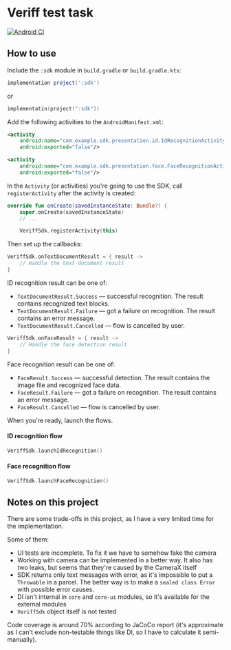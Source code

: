 # Veriff test task

[![Android CI](https://github.com/RankoR/VeriffTest/actions/workflows/main.yml/badge.svg)](https://github.com/RankoR/VeriffTest/actions/workflows/main.yml)

## How to use

Include the `:sdk` module in `build.gradle` or `build.gradle.kts`:

```groovy
implementation project(':sdk')
```

or

```kotlin
implementatin(project(":sdk"))
```

Add the following activities to the `AndroidManifest.xml`:

```xml
<activity
    android:name="com.example.sdk.presentation.id.IdRecognitionActivity"
    android:exported="false"/>

<activity
    android:name="com.example.sdk.presentation.face.FaceRecognitionActivity"
    android:exported="false"/>
```

In the `Activity` (or activities) you're going to use the SDK, call `registerActivity` after the activity is created:

```kotlin
override fun onCreate(savedInstanceState: Bundle?) {
    super.onCreate(savedInstanceState)
    // ...

    VeriffSdk.registerActivity(this)
```

Then set up the callbacks:

```kotlin
VeriffSdk.onTextDocumentResult = { result ->
    // Handle the text document result
}
```

ID recognition result can be one of:

* `TextDocumentResult.Success` — successful recognition. The result contains recognized text blocks.
* `TextDocumentResult.Failure` — got a failure on recognition. The result contains an error message.
* `TextDocumentResult.Cancelled` — flow is cancelled by user.


```kotlin
VeriffSdk.onFaceResult = { result ->
    // Handle the face detection result
}
```

Face recognition result can be one of:

* `FaceResult.Success` — successful detection. The result contains the image file and recognized face data.
* `FaceResult.Failure` — got a failure on recognition. The result contains an error message.
* `FaceResult.Cancelled` — flow is cancelled by user.

When you're ready, launch the flows.

#### ID recognition flow

```kotlin
VeriffSdk.launchIdRecognition()
```

#### Face recognition flow

```kotlin
VeriffSdk.launchFaceRecognition()
```

## Notes on this project

There are some trade-offs in this project, as I have a very limited time for the implementation.

Some of them:

* UI tests are incomplete. To fix it we have to somehow fake the camera
* Working with camera can be implemented in a better way. It also has two leaks, but seems that they're caused by the CameraX itself
* SDK returns only text messages with error, as it's impossible to put a `Throwable` in a parcel. The better way is to make a `sealed class Error` with possible error causes.
* DI isn't internal in `core` and `core-ui` modules, so it's available for the external modules
* `VeriffSdk` object itself is not tested

Code coverage is around 70% according to JaCoCo report (it's approximate as I can't exclude non-testable things like DI, so I have to calculate it semi-manually).
